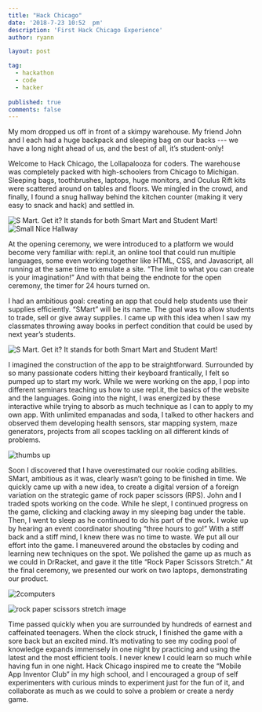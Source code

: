 ```yaml
---
title: "Hack Chicago"
date: '2018-7-23 10:52	pm'
description: 'First Hack Chicago Experience'
author: ryann	

layout: post

tag:
  - hackathon
  - code
  - hacker
  
published: true
comments: false
---
```


  My mom dropped us off in front of a skimpy warehouse. My friend John and I each had a huge backpack and sleeping bag on our backs --- we have a long night ahead of us, and the best of all, it’s student-only! 

  Welcome to Hack Chicago, the Lollapalooza for coders. The warehouse was completely packed with high-schoolers from Chicago to Michigan. Sleeping bags, toothbrushes, laptops, huge monitors, and Oculus Rift kits were scattered around on tables and floors. We mingled in the crowd, and finally, I found a snug hallway behind the kitchen counter (making it very easy to snack and hack) and settled in. 

![S Mart. Get it? It stands for both Smart Mart and Student Mart!](https://x-ry.github.io/assets/images/posts/hack/corners.png)
![Small Nice Hallway](https://x-ry.github.io/assets/images/posts/hack/corner3.gif)

  At the opening ceremony, we were introduced to a platform we would become very familiar with: repl.it, an online tool that could run multiple languages, some even working together like HTML, CSS, and Javascript, all running at the same time to emulate a site. “The limit to what you can create is your imagination!” And with that being the endnote for the open ceremony, the timer for 24 hours turned on.
  
  I had an ambitious goal: creating an app that could help students use their supplies efficiently. “SMart” will be its name. The goal was to allow students to trade, sell or give away supplies. I came up with this idea when I saw my classmates throwing away books in perfect condition that could be used by next year’s students. 

![S Mart. Get it? It stands for both Smart Mart and Student Mart!](https://x-ry.github.io/assets/images/posts/hack/SMart.png)

  I imagined the construction of the app to be straightforward. Surrounded by so many passionate coders hitting their keyboard frantically, I felt so pumped up to start my work. While we were working on the app, I pop into different seminars teaching us how to use repl.it, the basics of the website and the languages. Going into the night, I was energized by these interactive while trying to absorb as much technique as I can to apply to my own app. With unlimited empanadas and soda, I talked to other hackers and observed them developing health sensors, star mapping system, maze generators, projects from all scopes tackling on all different kinds of problems. 
  
![thumbs up](https://x-ry.github.io/assets/images/posts/hack/thumbsup.png)

  Soon I discovered that I have overestimated our rookie coding abilities. SMart, ambitious as it was, clearly wasn’t going to be finished in time. We quickly came up with a new idea, to create a digital version of a foreign variation on the strategic game of rock paper scissors (RPS). John and I traded spots working on the code. While he slept, I continued progress on the game, clicking and clacking away in my sleeping bag under the table. Then, I went to sleep as he continued to do his part of the work. I woke up by hearing an event coordinator shouting “three hours to go!”  With a stiff back and a stiff mind, I knew there was no time to waste. We put all our effort into the game. I maneuvered around the obstacles by coding and learning new techniques on the spot. We polished the game up as much as we could in DrRacket, and gave it the title “Rock Paper Scissors Stretch.” At the final ceremony, we presented our work on two laptops, demonstrating our product. 

![2computers](https://x-ry.github.io/assets/images/posts/hack/2computers.jpg)

![rock paper scissors stretch image](https://x-ry.github.io/assets/images/posts/hack/rock.jpg)

  Time passed quickly when you are surrounded by hundreds of earnest and caffeinated teenagers. When the clock struck, I finished the game with a sore back but an excited mind. It’s motivating to see my coding pool of knowledge expands immensely in one night by practicing and using the latest and the most efficient tools. I never knew I could learn so much while having fun in one night. Hack Chicago inspired me to create the “Mobile App Inventor Club” in my high school, and I encouraged a group of self experimenters with curious minds to experiment just for the fun of it, and collaborate as much as we could to solve a problem or create a nerdy game.